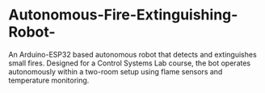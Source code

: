 # Autonomous-Fire-Extinguishing-Robot-
An Arduino-ESP32 based autonomous robot that detects and extinguishes small fires. Designed for a Control Systems Lab course, the bot operates autonomously within a two-room setup using flame sensors and temperature monitoring.
